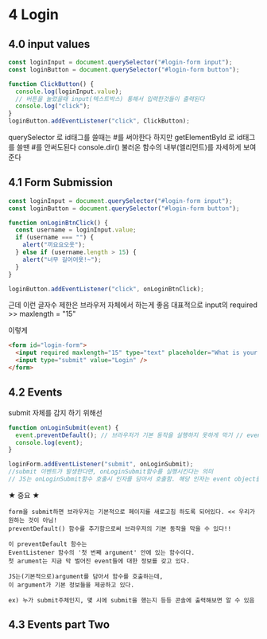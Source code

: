 # 4 Login

## 4.0 input values

```js
const loginInput = document.querySelector("#login-form input");
const loginButton = document.querySelector("#login-form button");

function ClickButton() {
  console.log(loginInput.value);
  // 버튼을 눌렀을때 input(텍스트박스) 통해서 입력한것들이 출력된다
  console.log("click");
}
loginButton.addEventListener("click", ClickButton);
```

querySelector 로 id태그를 쓸때는 #를 써야한다 하지만 getElementById 로 id태그를 쓸땐 #를 안써도된다
console.dir() 불러온 함수의 내부(엘리먼트)를 자세하게 보여준다

## 4.1 Form Submission

```js
const loginInput = document.querySelector("#login-form input");
const loginButton = document.querySelector("#login-form button");

function onLoginBtnClick() {
  const username = loginInput.value;
  if (username === "") {
    alert("끼요요오옷");
  } else if (username.length > 15) {
    alert("너무 길어어욧!~");
  }
}

loginButton.addEventListener("click", onLoginBtnClick);
```

근데 이런 글자수 제한은 브라우저 자체에서 하는게 좋음
대표적으로 input의 required >> maxlength = "15"

이렇게

```html
<form id="login-form">
  <input required maxlength="15" type="text" placeholder="What is your name?" />
  <input type="submit" value="Login" />
</form>
```

## 4.2 Events

submit 자체를 감지 하기 위해선

```js
function onLoginSubmit(event) {
  event.preventDefault(); // 브라우저가 기본 동작을 실행하지 못하게 막기 // event object는 preventDefault함수를 기본적으로 갖고 있음
  console.log(event);
}

loginForm.addEventListener("submit", onLoginSubmit);
//submit 이벤트가 발생한다면, onLoginSubmit함수를 실행시킨다는 의미
// JS는 onLoginSubmit함수 호출시 인자를 담아서 호출함. 해당 인자는 event object를 담은 정보들
```

★ 중요 ★

    form을 submit하면 브라우저는 기본적으로 페이지를 새로고침 하도록 되어있다. << 우리가 원하는 것이 아님!
    preventDefault() 함수를 추가함으로써 브라우저의 기본 동작을 막을 수 있다!!

    이 preventDefault 함수는
    EventListener 함수의 '첫 번째 argument' 안에 있는 함수이다.
    첫 arument는 지금 막 벌어진 event들에 대한 정보를 갖고 있다.

    JS는(기본적으로)argument를 담아서 함수를 호출하는데,
    이 argument가 기본 정보들을 제공하고 있다.

    ex) 누가 submit주체인지, 몇 시에 submit을 했는지 등등 콘솔에 출력해보면 알 수 있음

## 4.3 Events part Two
